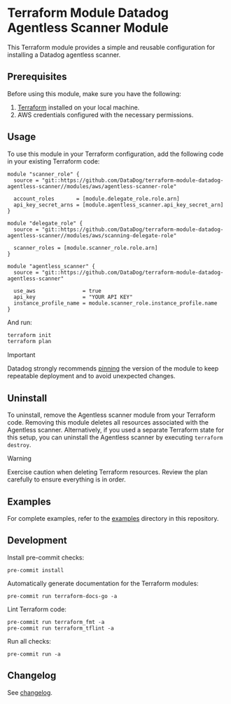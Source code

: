 # Terraform Module Datadog Agentless Scanner Module

This Terraform module provides a simple and reusable configuration for installing a Datadog agentless scanner.

## Prerequisites

Before using this module, make sure you have the following:

1. [Terraform](https://www.terraform.io/) installed on your local machine.
2. AWS credentials configured with the necessary permissions.

## Usage

To use this module in your Terraform configuration, add the following code in your existing Terraform code:
```hcl
module "scanner_role" {
  source = "git::https://github.com/DataDog/terraform-module-datadog-agentless-scanner//modules/aws/agentless-scanner-role"

  account_roles       = [module.delegate_role.role.arn]
  api_key_secret_arns = [module.agentless_scanner.api_key_secret_arn]
}

module "delegate_role" {
  source = "git::https://github.com/DataDog/terraform-module-datadog-agentless-scanner//modules/aws/scanning-delegate-role"

  scanner_roles = [module.scanner_role.role.arn]
}

module "agentless_scanner" {
  source = "git::https://github.com/DataDog/terraform-module-datadog-agentless-scanner"

  use_aws               = true
  api_key               = "YOUR API KEY"
  instance_profile_name = module.scanner_role.instance_profile.name
}
```

And run:
```sh
terraform init
terraform plan
```

> [!IMPORTANT]
> Datadog strongly recommends [pinning](https://developer.hashicorp.com/terraform/language/modules/sources#selecting-a-revision) the version of the module to keep repeatable deployment and to avoid unexpected changes.

## Uninstall

To uninstall, remove the Agentless scanner module from your Terraform code. Removing this module deletes all resources associated with the Agentless scanner. Alternatively, if you used a separate Terraform state for this setup, you can uninstall the Agentless scanner by executing `terraform destroy`.

> [!WARNING]
> Exercise caution when deleting Terraform resources. Review the plan carefully to ensure everything is in order.

## Examples

For complete examples, refer to the [examples](./examples/) directory in this repository.

## Development

Install pre-commit checks:

```
pre-commit install
```

Automatically generate documentation for the Terraform modules:

```
pre-commit run terraform-docs-go -a
```

Lint Terraform code:

```
pre-commit run terraform_fmt -a
pre-commit run terraform_tflint -a
```

Run all checks:

```
pre-commit run -a
```

## Changelog

See [changelog](CHANGELOG.md).
